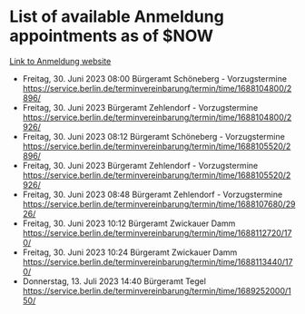 # List of available Anmeldung appointments as of $NOW
[Link to Anmeldung website](https://service.berlin.de/terminvereinbarung/termin/tag.php?termin=1&anliegen[]=120686&dienstleisterlist=122210,122217,327316,122219,327312,122227,327314,122231,327346,122243,327348,122254,122252,329742,122260,329745,122262,329748,122271,327278,122273,327274,122277,327276,330436,122280,327294,122282,327290,122284,327292,122291,327270,122285,327266,122286,327264,122296,327268,150230,329760,122297,327286,122294,327284,122312,329763,122314,329775,122304,327330,122311,327334,122309,327332,317869,122281,327352,122279,329772,122283,122276,327324,122274,327326,122267,329766,122246,327318,122251,327320,122257,327322,122208,327298,122226,327300&herkunft=http%3A%2F%2Fservice.berlin.de%2Fdienstleistung%2F120686%2F)
- Freitag, 30. Juni 2023 08:00 Bürgeramt Schöneberg - Vorzugstermine https://service.berlin.de/terminvereinbarung/termin/time/1688104800/2896/
- Freitag, 30. Juni 2023  Bürgeramt Zehlendorf - Vorzugstermine https://service.berlin.de/terminvereinbarung/termin/time/1688104800/2926/
- Freitag, 30. Juni 2023 08:12 Bürgeramt Schöneberg - Vorzugstermine https://service.berlin.de/terminvereinbarung/termin/time/1688105520/2896/
- Freitag, 30. Juni 2023  Bürgeramt Zehlendorf - Vorzugstermine https://service.berlin.de/terminvereinbarung/termin/time/1688105520/2926/
- Freitag, 30. Juni 2023 08:48 Bürgeramt Zehlendorf - Vorzugstermine https://service.berlin.de/terminvereinbarung/termin/time/1688107680/2926/
- Freitag, 30. Juni 2023 10:12 Bürgeramt Zwickauer Damm https://service.berlin.de/terminvereinbarung/termin/time/1688112720/170/
- Freitag, 30. Juni 2023 10:24 Bürgeramt Zwickauer Damm https://service.berlin.de/terminvereinbarung/termin/time/1688113440/170/
- Donnerstag, 13. Juli 2023 14:40 Bürgeramt Tegel https://service.berlin.de/terminvereinbarung/termin/time/1689252000/150/
